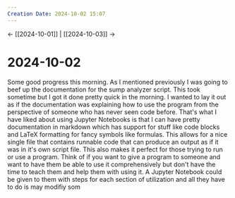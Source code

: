 ```yaml
---
Creation Date: 2024-10-02 15:07
---
```


<- [[2024-10-01]] | [[2024-10-03]]  ->

# 2024-10-02
Some good progress this morning. As I mentioned previously I was going to beef up the documentation for the sump analyzer script. This took sometime but I got it done pretty quick in the morning. I wanted to lay it out as if the documentation was explaining how to use the program from the perspective of someone who has never seen code before. That's what I have liked about using Jupyter Notebooks is that I can have pretty documentation in markdown which has support for stuff like code blocks and LaTeX formatting for fancy symbols like formulas. This allows for a nice single file that contains runnable code that can produce an output as if it was in it's own script file. This also makes it perfect for those trying to run or use a program. Think of if you want to give a program to someone and want to have them be able to use it comprehensively but don't have the time to teach them and help them with using it. A Jupyter Notebook could be given to them with steps for each section of utilization and all they have to do is may modifiy som